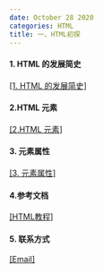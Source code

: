 ```yaml
---
date: October 28 2020
categories: HTML
title: 一、HTML初探
---
```


#### 1. HTML 的发展简史

[[1. HTML 的发展简史]](https://web-oyster.github.io/2020/10/28/HTML/HTML%20Tags/%E4%B8%80%E3%80%81HTML%E5%88%9D%E6%8E%A2/1.HTML%E5%8F%91%E5%B1%95%E7%AE%80%E5%8F%B2/)

#### 2.HTML 元素

[[2.HTML 元素]](https://web-oyster.github.io/2020/10/28/HTML/HTML%20Tags/%E4%B8%80%E3%80%81HTML%E5%88%9D%E6%8E%A2/2.HTML%E5%85%83%E7%B4%A0/)

#### 3. 元素属性

[[3. 元素属性]](https://web-oyster.github.io/2020/10/28/HTML/HTML%20Tags/%E4%B8%80%E3%80%81HTML%E5%88%9D%E6%8E%A2/4.%20%E5%85%83%E7%B4%A0%E5%B1%9E%E6%80%A7/)

#### 4.参考文档

[[HTML教程]](https://web-oyster.github.io/2020/10/28/HTML/Tutorial/HTML%E6%95%99%E7%A8%8B/)


#### 5. 联系方式

[[Email]](yuanmin8888@outlook.com)
